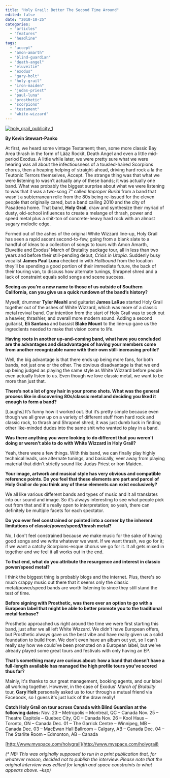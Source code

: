 ```yaml
---
title: "Holy Grail: Better The Second Time Around"
edited: false
date: "2010-10-25"
categories:
  - "articles"
  - "features"
  - "headline"
tags:
  - "accept"
  - "amon-amarth"
  - "blind-guardian"
  - "death-angel"
  - "eluveitie"
  - "exodus"
  - "gary-holt"
  - "holy-grail"
  - "iron-maiden"
  - "judas-priest"
  - "paul-luna"
  - "prosthetic"
  - "scorpions"
  - "testament"
  - "white-wizzard"
---
```


[![](http://www.hellbound.ca/wp-content/uploads/2010/10/holy_grail_publicity_1.jpg "holy_grail_publicity_1")](http://www.hellbound.ca/wp-content/uploads/2010/10/holy_grail_publicity_1.jpg)

**By Kevin Stewart-Panko**

At first, we heard some vintage Testament; then, some more classic Bay Area thrash in the form of Lääz Rockit, Death Angel and even a little mid-period Exodus. A little while later, we were pretty sure what we were hearing was all about the infectiousness of a tousled-haired Scorpions chorus, then a heaping helping of straight-ahead, driving hard rock a la the Teutonic Terrors themselves, Accept. The strange thing was that what we were listening to wasn’t actually any of these bands; it was actually one band. What was probably the biggest surprise about what we were listening to was that it was a two-song 7” called _Improper Burial_ from a band that wasn’t a subterranean relic from the 80s being re-issued for the eleven people that originally cared, but a band calling 2010 and the city of Pasadena home. That band, **Holy Grail**, draw and synthesize their myriad of dusty, old-school influences to create a melange of thrash, power and speed metal plus a shit-ton of concrete-heavy hard rock with an almost sugary melodic edge.

Formed out of the ashes of the original White Wizzard line-up, Holy Grail has seen a rapid ascent second-to-few, going from a blank slate to a handful of ideas to a collection of songs to tours with Amon Amarth, Eluveitie and Exodus’ March of Brutality package tour, all in less than two years and before their still-pending debut, _Crisis in Utopia_. Suddenly busy vocalist **James Paul Luna** checked in with _Hellbound_ from the location they’ll be spending a good portion of their immediate future, the back of their touring van, to discuss how alternate tunings, Shrapnel shred and a lack of constraint equals solid songs and scene success.

**Seeing as you’re a new name to those of us outside of Southern California, can you give us a quick rundown of the band’s history?**

Myself, drummer **Tyler Meahl** and guitarist **James LaRue** started Holy Grail together out of the ashes of White Wizzard, which was more of a classic metal revival band. Our intention from the start of Holy Grail was to seek out a heavier, thrashier, and overall more modern sound. Adding a second guitarist, **Eli Santana** and bassist **Blake Mount** to the line-up gave us the ingredients needed to make that vision come to life.

**Having roots in another up-and-coming band, what have you concluded are the advantages and disadvantages of having your members come from another recognizable name with their own still-increasing profile?**

Well, the big advantage is that there ends up being more fans, for both bands, not just one or the other. The obvious disadvantage is that we end up being judged as playing the same style as White Wizzard before people even actually listen to us. Even though we love classic metal, we want to be more than just that.

**There’s not a lot of grey hair in your promo shots. What was the general process like in discovering 80s/classic metal and deciding you liked it enough to form a band?**

\[Laughs\] It’s funny how it worked out. But it’s pretty simple because even though we all grew up on a variety of different stuff from hard rock and classic rock, to thrash and Shrapnel shred, it was just dumb luck in finding other like-minded dudes into the same shit who wanted to play in a band.

**Was there anything you were looking to do different that you weren’t doing or weren’t able to do with White Wizzard in Holy Grail?**

Yeah, there were a few things. With this band, we can finally play highly technical leads, use alternate tunings, and basically, veer away from playing material that didn't strictly sound like Judas Priest or Iron Maiden.

**Your image, artwork and musical style has very obvious and compatible reference points. Do you feel that these elements are part and parcel of Holy Grail or do you think any of these elements can exist exclusively?**

We all like various different bands and types of music and it all translates into our sound and image. So it’s always interesting to see what people pick out from that and it's really open to interpretation; so yeah, there can definitely be multiple facets for each spectator.

**Do you ever feel constrained or painted into a corner by the inherent limitations of classic/power/speed/thrash metal?**

No, I don't feel constrained because we make music for the sake of having good songs and we write whatever we want. If we want thrash, we go for it; if we want a catchy Scorpions-esque chorus we go for it. It all gets mixed in together and we feel it all works out in the end.

**To that end, what do you attribute the resurgence and interest in classic power/speed metal?**

I think the biggest thing is probably blogs and the internet. Plus, there's so much crappy music out there that it seems only the classic metal/power/speed bands are worth listening to since they still stand the test of time.

**Before signing with Prosthetic, was there ever an option to go with a European label that might be able to better promote you to the traditional metal fanbase?**

Prosthetic approached us right around the time we were first starting this band, just after we all left White Wizzard. We didn't have European offers, but Prosthetic always gave us the best vibe and have really given us a solid foundation to build from. We don't even have an album out yet, so I can’t really say how we could’ve been promoted on a European label, but we've already played some great tours and festivals with only having an EP.

**That’s something many are curious about: how a band that doesn’t have a full-length available has managed the high profile tours you’ve scored thus far?**

Mainly, it's thanks to our great management, booking agents, and our label all working together. However, in the case of Exodus’ _March of Brutality_ tour, **Gary Holt** personally asked us to tour through a mutual friend via Facebook, so I guess it's just luck of the draw really!

**Catch Holy Grail on tour across Canada with Blind Guardian at the following dates:** Nov. 23 – Metropolis – Montreal, QC – Canada Nov. 25 – Theatre Capitole – Quebec City, QC – Canada Nov. 26 – Kool Haus – Toronto, ON – Canada Dec. 01 – The Garrick Centre – Winnipeg, MB – Canada Dec. 03 – MacEwan Hall Ballroom – Calgary, AB – Canada Dec. 04 – The Starlite Room – Edmonton, AB – Canada

[http://www.myspace.com/holygrail](http://www.myspace.com/holygrail)

_(\* NB: This was originally supposed to run in a print publication that, for whatever reason, decided not to publish the interview. Please note that the original interview was edited for length and space constraints to what appears above. –ksp)_
